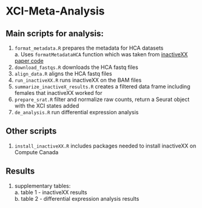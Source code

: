 # XCI-Meta-Analysis

## Main scripts for analysis:
1. `format_metadata.R` prepares the metadata for HCA datasets \
    a. Uses `formatMetadataHCA` function which was taken from [inactiveXX paper code](https://github.com/constantAmateur/XiPaperCode/blob/main/prepData.R)
3. `download_fastqs.R` downloads the HCA fastq files
4. `align_data.R` aligns the HCA fastq files
5. `run_inactiveXX.R` runs inactiveXX on the BAM files
6. `summarize_inactiveX_results.R` creates a filtered data frame including females that inactiveXX worked for
7. `prepare_srat.R` filter and normalize raw counts, return a Seurat object with the XCI states added
8. `de_analysis.R` run differential expression analysis

## Other scripts
1. `install_inactiveXX.R` includes packages needed to install inactiveXX on Compute Canada

## Results
1. supplementary tables: \
    a. table 1 - inactiveXX results \
    b. table 2 - differential expression analysis results
